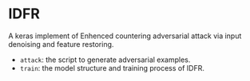 # IDFR

A keras implement of Enhenced countering adversarial attack via input denoising and feature restoring.

- `attack`: the script to generate adversarial examples.
- `train`: the model structure and training process of IDFR.
